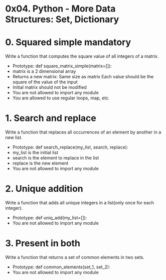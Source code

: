 # 0x04. Python - More Data Structures: Set, Dictionary

# 0. Squared simple mandatory
Write a function that computes the square value of all integers of a matrix.

* Prototype: def square_matrix_simple(matrix=[]):
* matrix is a 2 dimensional array
* Returns a new matrix:
Same size as matrix
Each value should be the square of the value of the input
* Initial matrix should not be modified
* You are not allowed to import any module
* You are allowed to use regular loops, map, etc.
# 1. Search and replace
Write a function that replaces all occurrences of an element by another in a new list.

* Prototype: def search_replace(my_list, search, replace):
* my_list is the initial list
* search is the element to replace in the list
* replace is the new element
* You are not allowed to import any module
# 2. Unique addition
Write a function that adds all unique integers in a list(only once for each integer).
* Prototype: def uniq_add(my_list=[]):
* You are not allowed to import any module

# 3. Present in both
Write a function that returns a set of common elements in two sets.

* Prototype: def common_elements(set_1, set_2):
* You are not allowed to import any module
